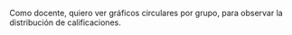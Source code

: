 Como docente, quiero ver gráficos circulares por grupo, para observar la distribución de calificaciones.

